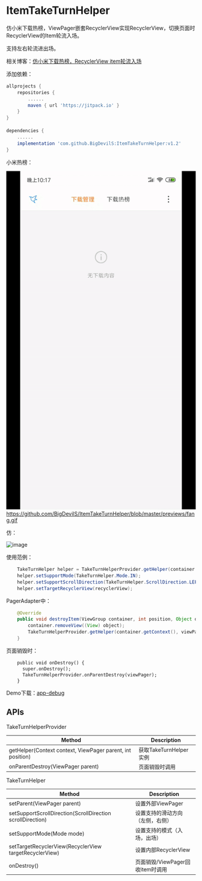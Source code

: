 # ItemTakeTurnHelper
仿小米下载热榜，ViewPager嵌套RecyclerView实现RecyclerView，切换页面时RecyclerView的Item轮流入场。

支持左右轮流进出场。

相关博客：[仿小米下载热榜，RecyclerView item轮流入场](https://www.jianshu.com/p/3f740637189f)

添加依赖：
```gradle
allprojects {
    repositories {
        ......
        maven { url 'https://jitpack.io' }
    }
}

dependencies {
    ......
    implementation 'com.github.BigDevilS:ItemTakeTurnHelper:v1.2'
}
```

小米热榜：

 ![image](https://github.com/BigDevilS/ItemTakeTurnHelper/blob/master/previews/xiaomirebang.gif)
 https://github.com/BigDevilS/ItemTakeTurnHelper/blob/master/previews/fang.gif

仿：

 ![image](https://github.com/BigDevilS/ItemTakeTurnHelper/blob/master/previews/fang.gif)
 
使用范例：
```java
    TakeTurnHelper helper = TakeTurnHelperProvider.getHelper(container.getContext(), viewPager, position);
    helper.setSupportMode(TakeTurnHelper.Mode.IN);
    helper.setSupportScrollDirection(TakeTurnHelper.ScrollDirection.LEFT);
    helper.setTargetRecyclerView(recyclerView);
```
PagerAdapter中：
```java
    @Override
    public void destroyItem(ViewGroup container, int position, Object object) {
        container.removeView((View) object);
        TakeTurnHelperProvider.getHelper(container.getContext(), viewPager, position).onDestroy();
    }
```
页面销毁时：
```
    public void onDestroy() {
      super.onDestroy();
      TakeTurnHelperProvider.onParentDestroy(viewPager);
    }
```
 
Demo下载：[app-debug](https://github.com/BigDevilS/ItemTakeTurnHelper/raw/master/previews/app-debug.apk)

## APIs

TakeTurnHelperProvider

Method|Description
--|--
getHelper(Context context, ViewPager parent, int position)|获取TakeTurnHelper实例
onParentDestroy(ViewPager parent)|页面销毁时调用

TakeTurnHelper

Method|Description
--|--
setParent(ViewPager parent)|设置外部ViewPager
setSupportScrollDirection(ScrollDirection scrollDirection)|设置支持的滑动方向（左侧，右侧）
setSupportMode(Mode mode)|设置支持的模式（入场，出场）
setTargetRecyclerView(RecyclerView targetRecyclerView)|设置内部RecyclerView
onDestroy()|页面销毁/ViewPager回收item时调用
